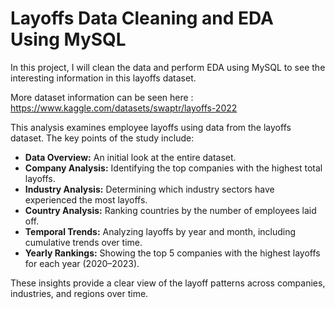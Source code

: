 # Layoffs Data Cleaning and EDA Using MySQL

In this project, I will clean the data and perform EDA using MySQL to see the interesting information in this layoffs dataset.

More dataset information can be seen here : https://www.kaggle.com/datasets/swaptr/layoffs-2022

This analysis examines employee layoffs using data from the layoffs dataset. The key points of the study include:

- **Data Overview:** An initial look at the entire dataset.
- **Company Analysis:** Identifying the top companies with the highest total layoffs.
- **Industry Analysis:** Determining which industry sectors have experienced the most layoffs.
- **Country Analysis:** Ranking countries by the number of employees laid off.
- **Temporal Trends:** Analyzing layoffs by year and month, including cumulative trends over time.
- **Yearly Rankings:** Showing the top 5 companies with the highest layoffs for each year (2020–2023).

These insights provide a clear view of the layoff patterns across companies, industries, and regions over time.
